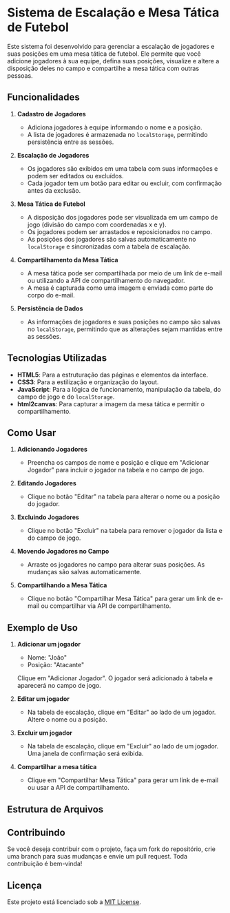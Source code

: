 # Sistema de Escalação e Mesa Tática de Futebol

Este sistema foi desenvolvido para gerenciar a escalação de jogadores e suas posições em uma mesa tática de futebol. Ele permite que você adicione jogadores à sua equipe, defina suas posições, visualize e altere a disposição deles no campo e compartilhe a mesa tática com outras pessoas.

## Funcionalidades

1. **Cadastro de Jogadores**
   - Adiciona jogadores à equipe informando o nome e a posição.
   - A lista de jogadores é armazenada no `localStorage`, permitindo persistência entre as sessões.

2. **Escalação de Jogadores**
   - Os jogadores são exibidos em uma tabela com suas informações e podem ser editados ou excluídos.
   - Cada jogador tem um botão para editar ou excluir, com confirmação antes da exclusão.

3. **Mesa Tática de Futebol**
   - A disposição dos jogadores pode ser visualizada em um campo de jogo (divisão do campo com coordenadas x e y).
   - Os jogadores podem ser arrastados e reposicionados no campo.
   - As posições dos jogadores são salvas automaticamente no `localStorage` e sincronizadas com a tabela de escalação.

4. **Compartilhamento da Mesa Tática**
   - A mesa tática pode ser compartilhada por meio de um link de e-mail ou utilizando a API de compartilhamento do navegador.
   - A mesa é capturada como uma imagem e enviada como parte do corpo do e-mail.

5. **Persistência de Dados**
   - As informações de jogadores e suas posições no campo são salvas no `localStorage`, permitindo que as alterações sejam mantidas entre as sessões.

## Tecnologias Utilizadas

- **HTML5**: Para a estruturação das páginas e elementos da interface.
- **CSS3**: Para a estilização e organização do layout.
- **JavaScript**: Para a lógica de funcionamento, manipulação da tabela, do campo de jogo e do `localStorage`.
- **html2canvas**: Para capturar a imagem da mesa tática e permitir o compartilhamento.

## Como Usar

1. **Adicionando Jogadores**
   - Preencha os campos de nome e posição e clique em "Adicionar Jogador" para incluir o jogador na tabela e no campo de jogo.
   
2. **Editando Jogadores**
   - Clique no botão "Editar" na tabela para alterar o nome ou a posição do jogador.
   
3. **Excluindo Jogadores**
   - Clique no botão "Excluir" na tabela para remover o jogador da lista e do campo de jogo.

4. **Movendo Jogadores no Campo**
   - Arraste os jogadores no campo para alterar suas posições. As mudanças são salvas automaticamente.

5. **Compartilhando a Mesa Tática**
   - Clique no botão "Compartilhar Mesa Tática" para gerar um link de e-mail ou compartilhar via API de compartilhamento.

## Exemplo de Uso

1. **Adicionar um jogador**
   - Nome: "João"
   - Posição: "Atacante"
   
   Clique em "Adicionar Jogador". O jogador será adicionado à tabela e aparecerá no campo de jogo.

2. **Editar um jogador**
   - Na tabela de escalação, clique em "Editar" ao lado de um jogador. Altere o nome ou a posição.

3. **Excluir um jogador**
   - Na tabela de escalação, clique em "Excluir" ao lado de um jogador. Uma janela de confirmação será exibida.

4. **Compartilhar a mesa tática**
   - Clique em "Compartilhar Mesa Tática" para gerar um link de e-mail ou usar a API de compartilhamento.

## Estrutura de Arquivos

## Contribuindo

Se você deseja contribuir com o projeto, faça um fork do repositório, crie uma branch para suas mudanças e envie um pull request. Toda contribuição é bem-vinda!

## Licença

Este projeto está licenciado sob a [MIT License](LICENSE).







